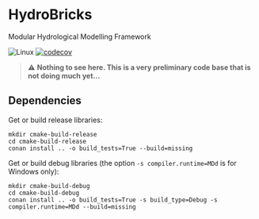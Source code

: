 # HydroBricks
Modular Hydrological Modelling Framework

![Linux](https://github.com/hydrobricks/hydrobricks/workflows/CMake/badge.svg)
[![codecov](https://codecov.io/gh/hydrobricks/hydrobricks/branch/main/graph/badge.svg?token=G1PBSK8EG2)](https://codecov.io/gh/hydrobricks/hydrobricks)

> :warning: **Nothing to see here. This is a very preliminary code base that is not doing much yet...**

## Dependencies
Get or build release libraries:
```
mkdir cmake-build-release
cd cmake-build-release
conan install .. -o build_tests=True --build=missing
```

Get or build debug libraries (the option ``-s compiler.runtime=MDd`` is for Windows only):
```
mkdir cmake-build-debug
cd cmake-build-debug
conan install .. -o build_tests=True -s build_type=Debug -s compiler.runtime=MDd --build=missing  
```
